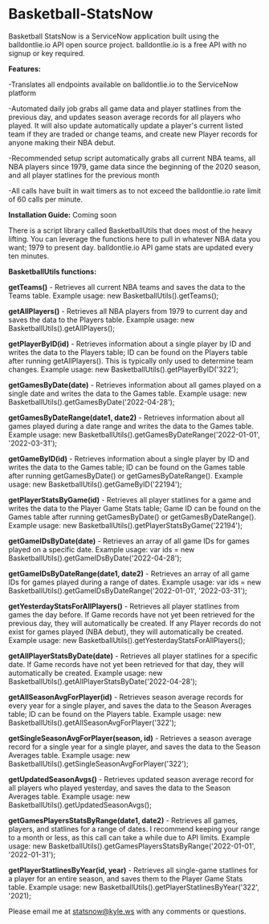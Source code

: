 # Basketball-StatsNow
Basketball StatsNow is a ServiceNow application built using the balldontlie.io API open source project. balldontlie.io is a free API with no signup or key required.

<b>Features:</b>

-Translates all endpoints available on balldontlie.io to the ServiceNow platform

-Automated daily job grabs all game data and player statlines from the previous day, and updates season average records for all players who played. It will also update automatically update a player's current listed team if they are traded or change teams, and create new Player records for anyone making their NBA debut.

-Recommended setup script automatically grabs all current NBA teams, all NBA players since 1979, game data since the beginning of the 2020 season, and all player statlines for the previous month

-All calls have built in wait timers as to not exceed the balldontlie.io rate limit of 60 calls per minute.

<b>Installation Guide:</b> Coming soon

There is a script library called BasketballUtils that does most of the heavy lifting. You can leverage the functions here to pull in whatever NBA data you want; 1979 to present day. balldontlie.io API game stats are updated every ten minutes.

<b>BasketballUtils functions:</b>

<b>getTeams()</b> - Retrieves all current NBA teams and saves the data to the Teams table. Example usage: 
new BasketballUtils().getTeams();

<b>getAllPlayers()</b> - Retrieves all NBA players from 1979 to current day and saves the data to the Players table. Example usage:
new BasketballUtils().getAllPlayers();

<b>getPlayerByID(id)</b> - Retrieves information about a single player by ID and writes the data to the Players table; ID can be found on the Players table after running getAllPlayers(). This is typically only used to determine team changes. Example usage: 
new BasketballUtils().getPlayerByID('322');

<b>getGamesByDate(date)</b> - Retrieves information about all games played on a single date and writes the data to the Games table. Example usage:
new BasketballUtils().getGamesByDate('2022-04-28');

<b>getGamesByDateRange(date1, date2)</b> - Retrieves information about all games played during a date range and writes the data to the Games table. Example usage:
new BasketballUtils().getGamesByDateRange('2022-01-01', '2022-03-31');

<b>getGameByID(id)</b> - Retrieves information about a single player by ID and writes the data to the Games table; ID can be found on the Games table after running getGamesByDate() or getGamesByDateRange(). Example usage:
new BasketballUtils().getGameByID('22194');

<b>getPlayerStatsByGame(id)</b> - Retrieves all player statlines for a game and writes the data to the Player Game Stats table; Game ID can be found on the Games table after running getGamesByDate() or getGamesByDateRange(). Example usage:
new BasketballUtils().getPlayerStatsByGame('22194');

<b>getGameIDsByDate(date)</b> - Retrieves an array of all game IDs for games played on a specific date. Example usage:
var ids = new BasketballUtils().getGameIDsByDate('2022-04-28');

<b>getGameIDsByDateRange(date1, date2)</b> - Retrieves an array of all game IDs for games played during a range of dates. Example usage:
var ids = new BasketballUtils().getGameIDsByDateRange('2022-01-01', '2022-03-31');

<b>getYesterdayStatsForAllPlayers()</b> - Retrieves all player statlines from games the day before. If Game records have not yet been retrieved for the previous day, they will automatically be created. If any Player records do not exist for games played (NBA debut), they will automatically be created. Example usage:
new BasketballUtils().getYesterdayStatsForAllPlayers();

<b>getAllPlayerStatsByDate(date)</b> - Retrieves all player statlines for a specific date. If Game records have not yet been retrieved for that day, they will automatically be created. Example usage:
new BasketballUtils().getAllPlayerStatsByDate('2022-04-28');

<b>getAllSeasonAvgForPlayer(id)</b> - Retrieves season average records for every year for a single player, and saves the data to the Season Averages table; ID can be found on the Players table. Example usage:
new BasketballUtils().getAllSeasonAvgForPlayer('322');

<b>getSingleSeasonAvgForPlayer(season, id)</b> - Retrieves a season average record for a single year for a single player, and saves the data to the Season Averages table. Example usage:
new BasketballUtils().getSingleSeasonAvgForPlayer('322');

<b>getUpdatedSeasonAvgs()</b> - Retrieves updated season average record for all players who played yesterday, and saves the data to the Season Averages table. Example usage:
new BasketballUtils().getUpdatedSeasonAvgs();

<b>getGamesPlayersStatsByRange(date1, date2)</b> - Retrieves all games, players, and statlines for a range of dates. I recommend keeping your range to a month or less, as this call can take a while due to API limits. Example usage:
new BasketballUtils().getGamesPlayersStatsByRange('2022-01-01', '2022-01-31');

<b>getPlayerStatlinesByYear(id, year)</b> - Retrieves all single-game statlines for a player for an entire season, and saves them to the Player Game Stats table. Example usage:
new BasketballUtils().getPlayerStatlinesByYear('322', '2021);

Please email me at statsnow@kyle.ws with any comments or questions.

